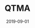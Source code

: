 ---
title: QTMA
eventType: ec
date: 2019-09-01
image: studii
thumbnail: qtma
blurb: QTMA is a club at Queen's where three product teams develop a software application throughout the school year. This year I am working on one of those teams to build a web application for collaborative note taking.
tags: [react, django]
---